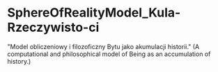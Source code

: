 # SphereOfRealityModel_Kula-Rzeczywisto-ci
"Model obliczeniowy i filozoficzny Bytu jako akumulacji historii." (A computational and philosophical model of Being as an accumulation of history.)
